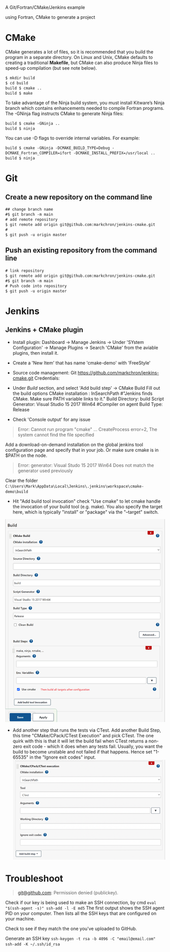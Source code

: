 
A Git/Fortran/CMake/Jenkins example 

using Fortran, CMake to generate a project

# CMake
CMake generates a lot of files, so it is recommended that you build the program in a separate directory. 
On Linux and Unix, CMake defaults to creating a traditional __Makefile__, 
but CMake can also produce Ninja files to speed-up compilation (but see note below).
```
$ mkdir build
$ cd build
build $ cmake ..
build $ make
```

To take advantage of the Ninja build system, you must install Kitware’s Ninja branch 
which contains enhancements needed to compile Fortran programs. The -GNinja flag instructs CMake to generate Ninja files:
```
build $ cmake -GNinja ..
build $ ninja
```
You can use -D flags to override internal variables. For example:
```
build $ cmake -GNinja -DCMAKE_BUILD_TYPE=Debug -DCMAKE_Fortran_COMPILER=ifort -DCMAKE_INSTALL_PREFIX=/usr/local ..
build $ ninja
```

# Git

## Create a new repository on the command line
```
## change branch name
#$ git branch -m main 
# add remote repository
$ git remote add origin git@github.com:markchron/jenkins-cmake.git
#
$ git push -u origin master
```

## Push an existing repository from the command line
```
# link repository 
$ git remote add origin git@github.com:markchron/jenkins-cmake.git
#$ git branch -m main
# Push code into repository
$ git push -u origin master
```
# Jenkins

## Jenkins + CMake plugin
* Install plugin: Dashboard -> Manage Jenkins -> Under 'SYstem Configuration' -> Manage Plugins -> Search 'CMake' from the aviable plugins, then install it.

* Create a 'New Item' that has name 'cmake-demo'  with 'FreeStyle'
* Source code management:
Git https://github.com/markchron/jenkins-cmake.git
Credentials: 

* Under _Build_ section, and select 'Add build step' -> CMake Build
Fill out the build options
CMake installation : InSearchPath  #"Jenkins finds CMake. Make sure PATH variable links to it."
Build Directory: build
Script Generator: Visual Studio 15 2017 Win64   #Compiler on agent
Build Type: Release

* Check 'Console output' for any issue

> Error: Cannot run program "cmake" ... CreateProcess error=2, The system cannot find the file specified

Add a download-on-demand installation on the global jenkins tool configuration page and
specify that in your job. Or make sure cmake is in $PATH on the node.

> Error: generator: Visual Studo 15 2017 Win64 
> Does not match the generator used previously

Clear the folder `C:\Users\Mark\AppData\Local\Jenkins\.jenkins\workspace\cmake-demo\build`


* Hit "Add build tool invocation"
check "Use cmake" to let cmake handle the invocation of your build tool (e.g. make). 
You also specify the target here, which is typically "install" or "package" via the "–target" switch.

![configure and build](doc/figures/jenkins-cmake.build.png)

* Add another step that runs the tests via CTest. 
Add another Build Step, this time "CMake/CPack/CTest Execution" and pick CTest. 
The one quirk with this is that it will let the build fail 
when CTest returns a non-zero exit code - which it does when any tests fail. 
Usually, you want the build to become unstable and not failed if that happens. 
Hence set "1-65535" in the "Ignore exit codes" input.
![test](doc/figures/jenkins-cmake.test.png)

# Troubleshoot
> git@github.com: Permission denied (publickey).

Check if our key is being used to make an SSH connection, by cmd 
`eval "$(ssh-agent -s)" ssh-add -l -E md5`
The first output shows the SSH agent PID on your computer. 
Then lists all the SSH keys that are configured on your machine. 

Check to see if they match the one you've uploaded to GitHub. 

Generate an SSH key `ssh-keygen -t rsa -b 4096 -C "email@email.com" ssh-add -K ~/.ssh/id_rsa`

